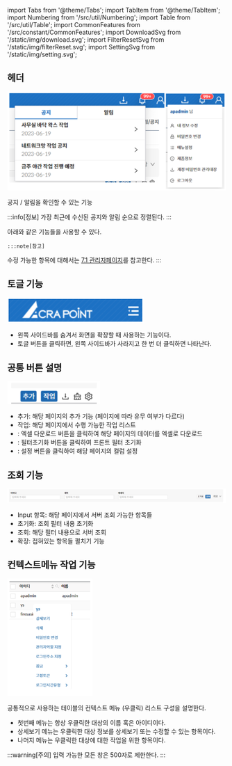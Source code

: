 import Tabs from '@theme/Tabs';
import TabItem from '@theme/TabItem';
import Numbering from '/src/util/Numbering';
import Table from '/src/util/Table';
import CommonFeatures from '/src/constant/CommonFeatures';
import DownloadSvg from '/static/img/download.svg';
import FilterResetSvg from '/static/img/filterReset.svg';
import SettingSvg from '/static/img/setting.svg';

## 헤더

![헤더](image.png)

<Tabs>
  <TabItem value="공지 / 알림" label="공지 / 알림" default>

공지 / 알림을 확인할 수 있는 기능

:::info[정보]
가장 최근에 수신된 공지와 알림 순으로 정렬된다.
:::

  </TabItem>
  <TabItem value="내 정보" label="내 정보">
    아래와 같은 기능들을 사용할 수 있다.
    <Table tableData={CommonFeatures}/>
    
    :::note[참고]
수정 가능한 항목에 대해서는 [7.1 관리자페이지](/docs/자원/7.1%20관리자)를 참고한다.
:::
  </TabItem>
</Tabs>

## 토글 기능

![토글 기능](image-1.png)

- 왼쪽 사이드바를 숨겨서 화면을 확장할 때 사용하는 기능이다.
- 토글 버튼을 클릭하면, 왼쪽 사이드바가 사라지고 한 번 더 클릭하면 나타난다.

## 공통 버튼 설명

![공통 버튼 설명](image-2.png)

- 추가: 해당 페이지의 추가 기능 (페이지에 따라 유무 여부가 다르다)
- 작업: 해당 페이지에서 수행 가능한 작업 리스트
- <DownloadSvg/> : 엑셀 다운로드 버튼을 클릭하여 해당 페이지의 데이터를 엑셀로 다운로드
- <FilterResetSvg/> : 필터초기화 버튼을 클릭하여 프론트 필터 초기화
- <SettingSvg/> : 설정 버튼을 클릭하여 해당 페이지의 컬럼 설정


## 조회 기능

![조회 기능](image-3.png)

- Input 항목: 해당 페이지에서 서버 조회 가능한 항목들
- 초기화: 조회 필터 내용 초기화
- 조회: 해당 필터 내용으로 서버 조회
- 확장: 접혀있는 항목들 펼치기 기능

## 컨텍스트메뉴 작업 기능

![컨텍스트메뉴 작업 기능](image-4.png)

공통적으로 사용하는 테이블의 컨텍스트 메뉴 (우클릭) 리스트 구성을 설명한다.

- 첫번째 메뉴는 항상 우클릭한 대상의 이름 혹은 아이디이다.
- 상세보기 메뉴는 우클릭한 대상 정보를 상세보기 또는 수정할 수 있는 항목이다.
- 나머지 메뉴는 우클릭한 대상에 대한 작업을 위한 항목이다.

:::warning[주의]
입력 가능한 모든 창은 500자로 제한한다.
:::
